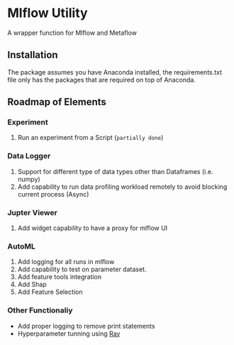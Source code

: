 # Mlflow Utility
A wrapper function for Mlflow and Metaflow

## Installation
The package assumes you have Anaconda installed, the requirements.txt file only has the packages that are required on top of Anaconda.

## Roadmap of Elements

### Experiment
1. Run an experiment from a Script (`partially done`)

### Data Logger
1. Support for different type of data types other than Dataframes (i.e. numpy)
2. Add capability to run data profiling workload remotely to avoid blocking current process (Async)

### Jupter Viewer
1. Add widget capability to have a proxy for mlflow UI

### AutoML
1. Add logging for all runs in mlflow
2. Add capability to test on parameter dataset.
3. Add feature tools integration
4. Add Shap
5. Add Feature Selection

### Other Functionaliy
* Add proper logging to remove print statements
* Hyperparameter tunning using [Ray](https://docs.ray.io/en/latest/index.html)